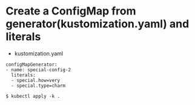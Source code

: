 # Create a ConfigMap from generator(kustomization.yaml) and literals

* kustomization.yaml
```
configMapGenerator:
- name: special-config-2
  literals:
  - special.how=very
  - special.type=charm
```

```
$ kubectl apply -k .
```

